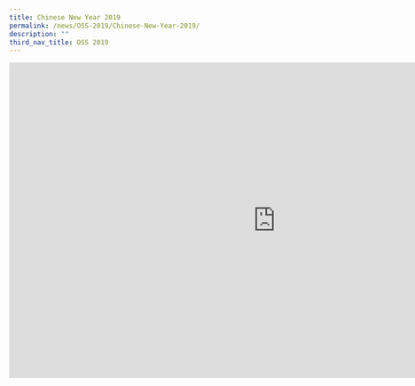 ```yaml
---
title: Chinese New Year 2019
permalink: /news/OSS-2019/Chinese-New-Year-2019/
description: ""
third_nav_title: OSS 2019
---
```

<iframe allowfullscreen="true" height="569" width="960" frameborder="0" src="https://docs.google.com/presentation/d/e/2PACX-1vRomC5fgu3XMuH8NYnKAeUIrEOXvEhbqQxipxtC3aZwoDiVQH_aUHl7Rsz0x80eNmj0I7d7xoahNQl3/embed?start=false&amp;loop=false&amp;delayms=3000"></iframe>